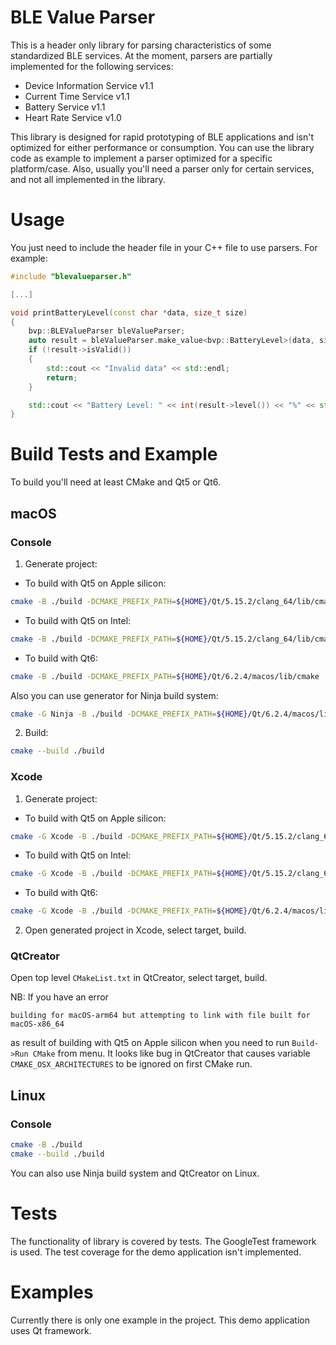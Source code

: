 # BLE Value Parser
This is a header only library for parsing characteristics of some standardized BLE services. At the moment, parsers are partially implemented for the following services:
* Device Information Service v1.1
* Current Time Service v1.1
* Battery Service v1.1
* Heart Rate Service v1.0

This library is designed for rapid prototyping of BLE applications and isn't optimized for either performance or consumption. You can use the library code as example to implement a parser optimized for a specific platform/case. Also, usually you'll need a parser only for certain services, and not all implemented in the library.

# Usage
You just need to include the header file in your C++ file to use parsers. For example:
```c++
#include "blevalueparser.h"

[...]

void printBatteryLevel(const char *data, size_t size)
{
    bvp::BLEValueParser bleValueParser;
    auto result = bleValueParser.make_value<bvp::BatteryLevel>(data, size);
    if (!result->isValid())
    {
        std::cout << "Invalid data" << std::endl;
        return;
    }

    std::cout << "Battery Level: " << int(result->level()) << "%" << std::endl;
}
```

# Build Tests and Example
To build you'll need at least CMake and Qt5 or Qt6.

## macOS

### Console
1. Generate project:
  * To build with Qt5 on Apple silicon:
```sh
cmake -B ./build -DCMAKE_PREFIX_PATH=${HOME}/Qt/5.15.2/clang_64/lib/cmake/Qt5 -DCMAKE_OSX_ARCHITECTURES="x86_64"
```
  * To build with Qt5 on Intel:
```sh
cmake -B ./build -DCMAKE_PREFIX_PATH=${HOME}/Qt/5.15.2/clang_64/lib/cmake/Qt5
```
  * To build with Qt6:
```sh
cmake -B ./build -DCMAKE_PREFIX_PATH=${HOME}/Qt/6.2.4/macos/lib/cmake
```
  Also you can use generator for Ninja build system:
```sh
cmake -G Ninja -B ./build -DCMAKE_PREFIX_PATH=${HOME}/Qt/6.2.4/macos/lib/cmake
```
2. Build:
```sh
cmake --build ./build
```

### Xcode
1. Generate project:
  * To build with Qt5 on Apple silicon:
```sh
cmake -G Xcode -B ./build -DCMAKE_PREFIX_PATH=${HOME}/Qt/5.15.2/clang_64/lib/cmake/Qt5 -DCMAKE_OSX_ARCHITECTURES="x86_64"
```
  * To build with Qt5 on Intel:
```sh
cmake -G Xcode -B ./build -DCMAKE_PREFIX_PATH=${HOME}/Qt/5.15.2/clang_64/lib/cmake/Qt5
```
  * To build with Qt6:
```sh
cmake -G Xcode -B ./build -DCMAKE_PREFIX_PATH=${HOME}/Qt/6.2.4/macos/lib/cmake
```
2. Open generated project in Xcode, select target, build.

### QtCreator
Open top level `CMakeList.txt` in QtCreator, select target, build.

NB: If you have an error
```
building for macOS-arm64 but attempting to link with file built for macOS-x86_64
```
as result of building with Qt5 on Apple silicon when you need to run `Build->Run CMake` from menu. It looks like bug in QtCreator that causes variable `CMAKE_OSX_ARCHITECTURES` to be ignored on first CMake run.


## Linux

### Console
```sh
cmake -B ./build
cmake --build ./build
```
You can also use Ninja build system and QtCreator on Linux.

# Tests
The functionality of library is covered by tests. The GoogleTest framework is used. The test coverage for the demo application isn't implemented.

# Examples
Currently there is only one example in the project. This demo application uses Qt framework.

